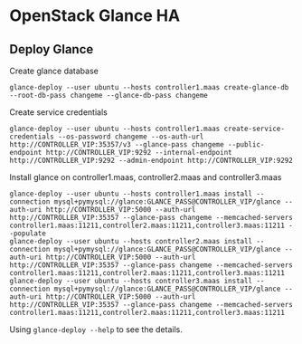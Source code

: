 # OpenStack Glance HA

## Deploy Glance

Create glance database

    glance-deploy --user ubuntu --hosts controller1.maas create-glance-db --root-db-pass changeme --glance-db-pass changeme

Create service credentials

    glance-deploy --user ubuntu --hosts controller1.maas create-service-credentials --os-password changeme --os-auth-url http://CONTROLLER_VIP:35357/v3 --glance-pass changeme --public-endpoint http://CONTROLLER_VIP:9292 --internal-endpoint http://CONTROLLER_VIP:9292 --admin-endpoint http://CONTROLLER_VIP:9292

Install glance on controller1.maas, controller2.maas and controller3.maas

    glance-deploy --user ubuntu --hosts controller1.maas install --connection mysql+pymysql://glance:GLANCE_PASS@CONTROLLER_VIP/glance --auth-uri http://CONTROLLER_VIP:5000 --auth-url http://CONTROLLER_VIP:35357 --glance-pass changeme --memcached-servers controller1.maas:11211,controller2.maas:11211,controller3.maas:11211 --populate
    glance-deploy --user ubuntu --hosts controller2.maas install --connection mysql+pymysql://glance:GLANCE_PASS@CONTROLLER_VIP/glance --auth-uri http://CONTROLLER_VIP:5000 --auth-url http://CONTROLLER_VIP:35357 --glance-pass changeme --memcached-servers controller1.maas:11211,controller2.maas:11211,controller3.maas:11211
    glance-deploy --user ubuntu --hosts controller3.maas install --connection mysql+pymysql://glance:GLANCE_PASS@CONTROLLER_VIP/glance --auth-uri http://CONTROLLER_VIP:5000 --auth-url http://CONTROLLER_VIP:35357 --glance-pass changeme --memcached-servers controller1.maas:11211,controller2.maas:11211,controller3.maas:11211

Using `glance-deploy --help` to see the details.